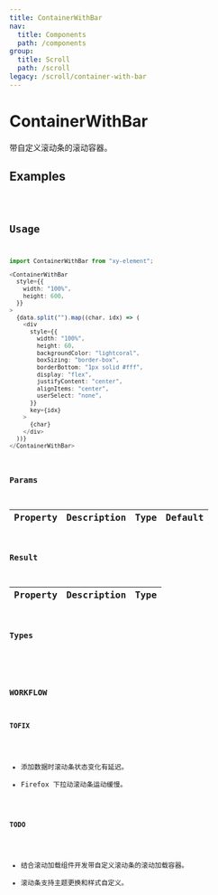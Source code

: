 ```yaml
---
title: ContainerWithBar
nav:
  title: Components
  path: /components
group:
  title: Scroll
  path: /scroll
legacy: /scroll/container-with-bar
---
```


# ContainerWithBar

带自定义滚动条的滚动容器。

## Examples

<code src="./demo/basic.tsx" />

## Usage

```ts
import ContainerWithBar from "xy-element";

<ContainerWithBar
  style={{
    width: "100%",
    height: 600,
  }}
>
  {data.split("").map((char, idx) => (
    <div
      style={{
        width: "100%",
        height: 60,
        backgroundColor: "lightcoral",
        boxSizing: "border-box",
        borderBottom: "1px solid #fff",
        display: "flex",
        justifyContent: "center",
        alignItems: "center",
        userSelect: "none",
      }}
      key={idx}
    >
      {char}
    </div>
  ))}
</ContainerWithBar>
```

### Params

| Property | Description | Type | Default |
| -------- | ----------- | ---- | ------- |

### Result

| Property | Description | Type |
| -------- | ----------- | ---- |

### Types

```ts

```

### WORKFLOW

#### TOFIX

- 添加数据时滚动条状态变化有延迟。
- Firefox 下拉动滚动条运动缓慢。

#### TODO

- 结合滚动加载组件开发带自定义滚动条的滚动加载容器。
- 滚动条支持主题更换和样式自定义。